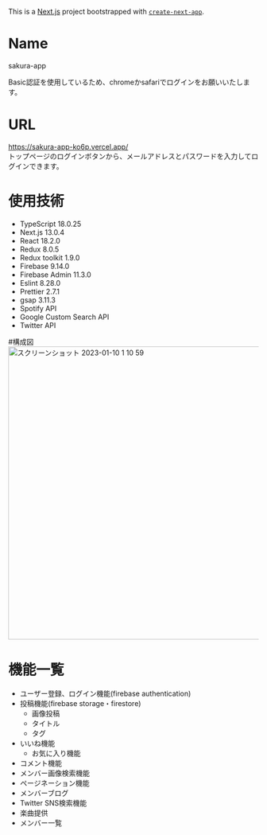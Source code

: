 This is a [Next.js](https://nextjs.org/) project bootstrapped with [`create-next-app`](https://github.com/vercel/next.js/tree/canary/packages/create-next-app).
# Name
sakura-app

Basic認証を使用しているため、chromeかsafariでログインをお願いいたします。

# URL
https://sakura-app-ko6p.vercel.app/ <br >
トップページのログインボタンから、メールアドレスとパスワードを入力してログインできます。

# 使用技術
- TypeScript 18.0.25
- Next.js 13.0.4 
- React 18.2.0
- Redux 8.0.5
- Redux toolkit 1.9.0
- Firebase 9.14.0
- Firebase Admin 11.3.0
- Eslint 8.28.0
- Prettier 2.7.1
- gsap 3.11.3
- Spotify API
- Google Custom Search API
- Twitter API

#構成図 <br>
<img width="589" alt="スクリーンショット 2023-01-10 1 10 59" src="https://user-images.githubusercontent.com/88591404/211354515-04cadc6f-092b-4a13-962a-879a593e5c16.png">

# 機能一覧
- ユーザー登録、ログイン機能(firebase authentication)
- 投稿機能(firebase storage・firestore)
  - 画像投稿
  - タイトル
  - タグ
- いいね機能
  - お気に入り機能
- コメント機能
- メンバー画像検索機能
- ページネーション機能
- メンバーブログ
- Twitter SNS検索機能
- 楽曲提供
- メンバー一覧
